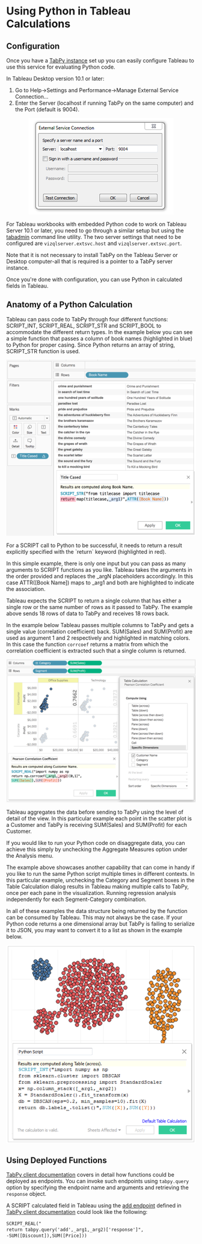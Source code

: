 # Using Python in Tableau Calculations 
## Configuration
Once you have a [TabPy instance](server.md) set up you can easily configure Tableau to use this service for evaluating Python code.

In Tableau Desktop version 10.1 or later:
  1. Go to Help->Settings and Performance->Manage External Service Connection...
  2. Enter the Server (localhost if running TabPy on the same computer) and the Port (default is 9004).

<p align="center"><img alt="Screenshot of Configuration on Tableau Desktop" src="external-service-configuration.png"></p>

For Tableau workbooks with embedded Python code to work on Tableau Server 10.1 or later, you need to go through a similar setup but using the [tabadmin](https://onlinehelp.tableau.com/current/server/en-us/tabadmin.htm) command line utility. 
The two server settings that need to be configured are `vizqlserver.extsvc.host` and `vizqlserver.extsvc.port`.

Note that it is not necessary to install TabPy on the Tableau Server or Desktop computer-all that is required is a pointer to a TabPy server instance.

Once you're done with configuration, you can use Python in calculated fields in Tableau.

## Anatomy of a Python Calculation
Tableau can pass code to TabPy through four different functions: SCRIPT_INT, SCRIPT_REAL, SCRIPT_STR and SCRIPT_BOOL to accommodate the different return types.
In the example below you can see a simple function that passes a column of book names (highlighted in blue) to Python for proper casing. Since Python returns an array of string, SCRIPT_STR function is used.
<p align="center"><img alt="A simple example of a Python calculated field in Tableau Desktop" src="Example1-SimpleFunctionCall.png"></p>
For a SCRIPT call to Python to be successful, it needs to return a result explicitly specified with the `return` keyword (highlighted in red).

In this simple example, there is only one input but you can pass as many arguments to SCRIPT functions as you like. Tableau takes the arguments in the order provided and replaces the _argN placeholders accordingly. In this case ATTR([Book Name]) maps to _arg1 and both are highlighted to indicate the association.

Tableau expects the SCRIPT to return a single column that has either a single row or the same number of rows as it passed to TabPy. The example above sends 18 rows of data to TabPy and receives 18 rows back.

In the example below Tableau passes multiple columns to TabPy and gets a single value (correlation coefficient) back. SUM(Sales) and SUM(Profit) are used as argument 1 and 2 respectively and highlighted in matching colors.
In this case the function `corrcoef` returns a matrix from which the correlation coefficient is extracted such that a single column is returned.

<p align="center"><img alt="Using Partitioning settings with calculations" src="Example2-MultipleFunctionCalls.png"></p>

Tableau aggregates the data before sending to TabPy using the level of detail of the view. In this particular example each point in the scatter plot is a Customer and TabPy is receiving SUM(Sales) and SUM(Profit) for each Customer.

If you would like to run your Python code on disaggregate data, you can achieve this simply by unchecking the Aggregate Measures option under the Analysis menu.

The example above showcases another capability that can come in handy if you like to run the same Python script multiple times in different contexts. In this particular example, unchecking the Category and Segment boxes in the Table Calculation dialog results in Tableau making multiple calls to TabPy, once per each pane in the visualization.
Running regression analysis independently for each Segment-Category combination.

In all of these examples the data structure being returned by the function can be consumed by Tableau. This may not always be the case. If your Python code returns a one dimensional array but TabPy is failing to serialize it to JSON, you may want to convert it to a list as shown in the example below.

<p align="center"><img alt="Converting to list to make the results JSON serializable" src="python-calculated-field.png"></p>

## Using Deployed Functions
[TabPy client documentation](client.md) covers in detail how functions could be deployed as endpoints. You can invoke such endpoints using `tabpy.query` option by specifying the endpoint name and arguments and retrieving the `response` object. 

A SCRIPT calculated field in Tableau using the [add endpoint](client.md#deploying-a-function) defined in [TabPy client documentation](client.md) could look like the following: 

```
SCRIPT_REAL("
return tabpy.query('add',_arg1,_arg2)['response']",
-SUM([Discount]),SUM([Price]))
```
